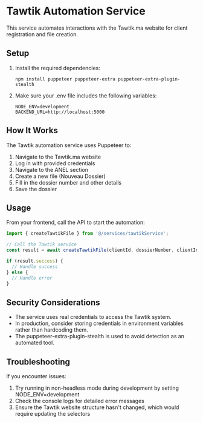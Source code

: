# Tawtik Automation Service

This service automates interactions with the Tawtik.ma website for client registration and file creation.

## Setup

1. Install the required dependencies:
   ```
   npm install puppeteer puppeteer-extra puppeteer-extra-plugin-stealth
   ```

2. Make sure your .env file includes the following variables:
   ```
   NODE_ENV=development
   BACKEND_URL=http://localhost:5000
   ```

## How It Works

The Tawtik automation service uses Puppeteer to:

1. Navigate to the Tawtik.ma website
2. Log in with provided credentials
3. Navigate to the ANEL section
4. Create a new file (Nouveau Dossier)
5. Fill in the dossier number and other details
6. Save the dossier

## Usage

From your frontend, call the API to start the automation:

```typescript
import { createTawtikFile } from '@/services/tawtikService';

// Call the Tawtik service
const result = await createTawtikFile(clientId, dossierNumber, clientInfo);

if (result.success) {
  // Handle success
} else {
  // Handle error
}
```

## Security Considerations

- The service uses real credentials to access the Tawtik system.
- In production, consider storing credentials in environment variables rather than hardcoding them.
- The puppeteer-extra-plugin-stealth is used to avoid detection as an automated tool.

## Troubleshooting

If you encounter issues:

1. Try running in non-headless mode during development by setting NODE_ENV=development
2. Check the console logs for detailed error messages
3. Ensure the Tawtik website structure hasn't changed, which would require updating the selectors